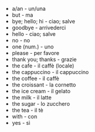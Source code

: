 - a/an - un/una
- but - ma
- bye; hello; hi - ciao; salve
- goodbye - arrivederci
- hello - ciao; salve
- no - no
- one (num.) - uno
- please - per favore
- thank you; thanks - grazie
- the cafe - il caffè (locale)
- the cappuccino - il cappuccino
- the coffee - il caffè
- the croissant - la cornetto
- the ice cream - il gelato
- the milk - il latte
- the sugar - lo zucchero
- the tea - il tè
- with - con
- yes - sì
